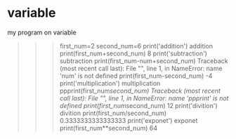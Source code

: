 # variable
my program on variable
>>> first_num=2
>>> second_num=6
>>> print('addition')
addition
>>> print(first_num+second_num)
8
>>> print('subtraction')
subtraction
>>> print(first_num-num+second_num)
Traceback (most recent call last):
  File "<stdin>", line 1, in <module>
NameError: name 'num' is not defined
>>> print(first_num-second_num)
-4
>>> print('multiplication')
multiplication
>>> ppprint(first_num*second_num)
Traceback (most recent call last):
  File "<stdin>", line 1, in <module>
NameError: name 'ppprint' is not defined
>>> print(first_num*second_num)
12
>>> print('divition')
divition
>>> print(first_num/second_num)
0.3333333333333333
>>> print('exponet')
exponet
>>> print(first_num**second_num)
64
>>>

